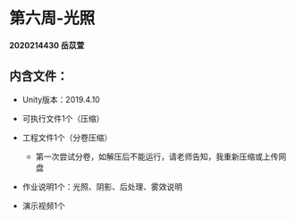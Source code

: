 # 第六周-光照

#### 2020214430 岳苡萱

## 内含文件：

 + Unity版本：2019.4.10
  
 + 可执行文件1个（压缩）
 
 + 工程文件1个（分卷压缩）
 
     + 第一次尝试分卷，如解压后不能运行，请老师告知，我重新压缩或上传网盘
 
 + 作业说明1个：光照、阴影、后处理、雾效说明
 
 + 演示视频1个
 
